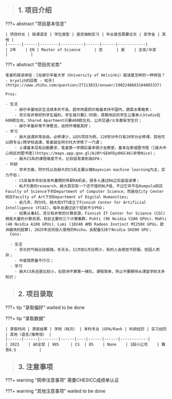 > ## **1. 项目介绍**

???+ abstract "项目基本信息" 

    | 项目时长 | 授课语言 | 学位类型 | 是否强制实习 | 毕业是否需要论文 | 奖学金 | 其他 |
    |------|------|--------|----------|------|------|------------|
    | 2年    | EN | Master of Science      | 否      | 是    | 全奖/半奖    |          |

???+ abstract "项目优劣势" 

    笔者的就读体验：[在赫尔辛基大学（University of Helsinki）就读是怎样的一种体验？ - kryolzh的回答 - 知乎](https://www.zhihu.com/question/27113833/answer/1902248663104885337)

    Pros:

    - 生活
        - 赫尔辛基地区生活成本并不高，超市肉蛋奶价格基本持平国内，蔬菜水果略贵；
        - 芬兰有非常好的学生福利，学生餐只要2.95欧，首都地区的学生公寓单人Studio在600欧左右，Shared Apartment只要400欧左右，公共交通/火车都有学生价；
        - 赫尔辛基非常干净整洁，自然环境极其好；
    - 学习
        - 赫大选课非常自由，必修课少，以DS项目为例，120学分中只有20学分必修课，其他可以跨专业/跨学校选课，笔者就在阿尔托大学修了一门课；
        - 上课基本没有出勤要求，笔者第一学期后基本很少去教室，基本在家或图书馆（[赫大中心校区的图书馆](https://maps.app.goo.gl/AiNYrGEAFDydHGC46)非常Nice)；
        - 赫大CS系的课程难度不大，比较容易拿到高GPA；
    - 科研
        - 学术方面，阿尔托以及赫大的CS系主要以做Bayesian machine learning为主，实力不俗；
        - CS系每年年初会发布暑期的带薪RA机会，很多人通过RA之后留组读博；
        - NLP方面的research，赫大其实有一个还不错的NLP组，不过它并不在Kumpula校区Faculty of Science下的Department of Computer Science，而是在City Center校区Faculty of Art下的Department of Digital Humanities;
        - 前几年，阿尔托、赫大和VTT成立了Finnish Center for Artificial Intelligence (FCAI)，每年会通过这个招收不少PhD；
        - 如果从事AI，芬兰有非常的计算资源，Finnish IT Center for Science (CSC)拥有大量的计算资源，目前主要的三个计算集群，Puhti (96 Nvidia V100 GPUs)、Mahti (48 Nvidia A100 GPUs)、Lumi (10240 AMD Radeon Instinct MI250X GPUs，欧洲最快的超算)，2025年还将投入使用的Roihu，会配备528个Nvidia GH200 GPU；
      Cons:
      
      - 生活
        - 芬兰的气候比较极端，冬天长，11月到1月日照少，有的人会感觉不舒服，但因人而异；
        - 中餐馆质量不行🙃；
      - 学习
        - 赫大CS系还是比较小，在欧洲不算第一梯队，课程简单，所以不要期待从课堂学到太多知识；
    


> ## **2. 项目录取**

???+ tip "录取偏好"
    waited to be done

???+ tip "录取数据"

    | 录取时间 | 录取结果 | 学校（档次） | 本科专业 |GPA/Rank | 科研经历 | 实习经历 | 其他（语言/推荐信） |
    |------|------|--------|------|----|------|------|------------|
    | 2023    | AD全奖 | 985     | CS  | 85    | None    | 1段小公司    | 雅思6.5          |


> ## **3. 注意事项**

???+ warning "网申注意事项"
    需要CHESICC成绩单认证

???+ warning "其他注意事项"
    waited to be done

